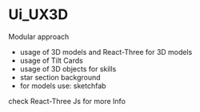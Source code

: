 # Ui_UX3D
Modular approach

* usage of 3D models and React-Three for 3D models
* usage of Tilt Cards
* usage of 3D objects for skills
* star section background
* for models use: sketchfab

check React-Three Js for more Info
